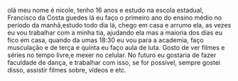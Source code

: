 olá meu nome é nicole, tenho 16 anos e estudo 
na escola estadual, Francisco da Costa guedes 
lá eu faço o primeiro ano do ensino médio no
período da manhã,estudo todo dia lá, chego em 
casa e arrumo ela, as vezes eu vou trabalhar 
com a minha tia, ajudando ela mas a maioria dos 
dias eu fico em casa, quando da umas 18:30 eu vou
para a academia, faço musculação e de terça 
e quinta eu faço aula de luta.
Gosto de ver filmes e séries no tempo livre,e
mexer no celular.
No futuro eu gostaria de fazer faculdade de 
dança, e trabalhar com isso, se for possível,
sempre gostei disso, assistir filmes sobre, vídeos 
e etc.














